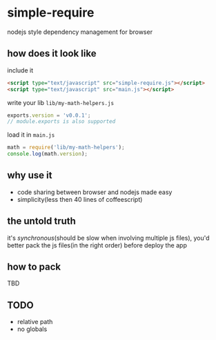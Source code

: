 # simple-require

nodejs style dependency management for browser

## how does it look like

include it
```html
<script type="text/javascript" src="simple-require.js"></script>
<script type="text/javascript" src="main.js"></script>
```

write your lib `lib/my-math-helpers.js`
```javascript
exports.version = 'v0.0.1';
// module.exports is also supported
```

load it in `main.js`
```javascript
math = require('lib/my-math-helpers');
console.log(math.version);
```

## why use it

* code sharing between browser and nodejs made easy
* simplicity(less then 40 lines of coffeescript)

## the untold truth

it's *synchronous*(should be slow when involving multiple js files), 
you'd better pack the js files(in the right order) before deploy the app

## how to pack

TBD

## TODO

* relative path
* no globals
